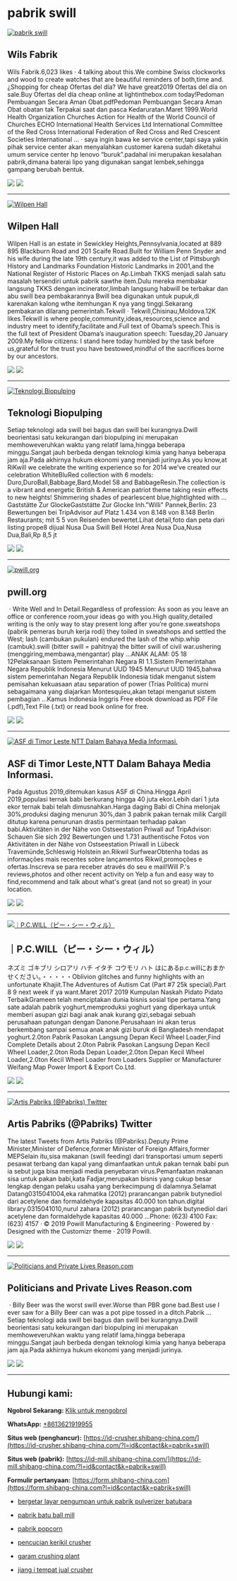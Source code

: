 # pabrik swill

<a href="https://swt.shibang-china.com/?l=id&img&k=pabrik+swill" target="_blank">![pabrik swill](http://static.shibang-china.com/all-800x300/903.jpg)</a>

## Wils Fabrik
Wils Fabrik.6,023 likes &#183; 4 talking about this.We combine Swiss clockworks and wood to create watches that are beautiful reminders of both,time and.&#191;Shopping for cheap Ofertas del d&#237;a? We have great2019 Ofertas del d&#237;a on sale.Buy Ofertas del d&#237;a cheap online at lightinthebox.com today!Pedoman Pembuangan Secara Aman Obat.pdfPedoman Pembuangan Secara Aman Obat obatan tak Terpakai saat dan pasca Kedaruratan.Maret 1999.World Health Organization Churches Action for Health of the World Council of Churches ECHO International Health Services Ltd International Committee of the Red Cross International Federation of Red Cross and Red Crescent Societies International …&nbsp;&#0183;&#32;saya ingin bawa ke service center,tapi saya yakin pihak service center akan menyalahkan customer karena sudah diketahui umum service center hp lenovo “buruk”.padahal ini merupakan kesalahan pabrik,dimana baterai lipo yang digunakan sangat lembek,sehingga gampang berubah bentuk.


<a href="https://whatsapp.shibangsoft.com/WhatsApp.php" target="_blank" title="WhatsApp">![](http://static.shibang-china.com/icon/whatsapp.png)</a> <a href="https://swt.shibang-china.com/?l=id&icon&k=pabrik+swill" target="_blank">![](http://static.shibang-china.com/icon/chat-id.png)</a>

---

<a href="https://swt.shibang-china.com/?l=id&img&k=pabrik+swill" target="_blank">![Wilpen Hall](http://static.shibang-china.com/all-800x300/1502.jpg)</a>

## Wilpen Hall
Wilpen Hall is an estate in Sewickley Heights,Pennsylvania,located at 889 895 Blackburn Road and 201 Scaife Road.Built for William Penn Snyder and his wife during the late 19th century,it was added to the List of Pittsburgh History and Landmarks Foundation Historic Landmarks in 2001,and the National Register of Historic Places on Ap.Limbah TKKS menjadi salah satu masalah tersendiri untuk pabrik sawthe item.Dulu mereka membakar langsung TKKS dengan incinerator,limbah langsung habwill be terbakar dan abu swill bea pembakarannya Bwill bea digunakan untuk pupuk,di karenakan kalong wthe itemhungan K nya yang tinggi.Sekarang pembakaran dilarang pemerintah.Tekwill&nbsp;&#0183;&#32;Tekwill,Chisinau,Moldova.12K likes.Tekwill is where people,community,ideas,resources,science and industry meet to identify,facilitate and.Full text of Obama’s speech.This is the full text of President Obama’s inauguration speech: Tuesday,20 January 2009.My fellow citizens: I stand here today humbled by the task before us,grateful for the trust you have bestowed,mindful of the sacrifices borne by our ancestors.


<a href="https://whatsapp.shibangsoft.com/WhatsApp.php" target="_blank" title="WhatsApp">![](http://static.shibang-china.com/icon/whatsapp.png)</a> <a href="https://swt.shibang-china.com/?l=id&icon&k=pabrik+swill" target="_blank">![](http://static.shibang-china.com/icon/chat-id.png)</a>

---

<a href="https://swt.shibang-china.com/?l=id&img&k=pabrik+swill" target="_blank">![Teknologi Biopulping](http://static.shibang-china.com/all-800x300/901.jpg)</a>

## Teknologi Biopulping
Setiap teknologi ada swill bei bagus dan swill bei kurangnya.Dwill beorientasi satu kekurangan dari biopulping ini merupakan memhoweveruhkan waktu yang relatif lama,hingga beberapa minggu.Sangat jauh berbeda dengan teknologi kimia yang hanya beberapa jam aja.Pada akhirnya hukum ekonomi yang menjadi jurinya.As you know,at RiKwill we celebrate the writing experience so for 2014 we’ve created our celebration WhiteBluRed collection with 6 models: Duro,DuroBall,Babbage,Bard,Model 58 and BabbageResin.The collection is a vibrant and energetic British &amp; American patriot theme taking resin effects to new heights! Shimmering shades of pearlescent blue,hightlighted with …Gastst&#228;tte Zur GlockeGastst&#228;tte Zur Glocke Inh.&quot;Willi&quot; Pannek,Berlin: 23 Bewertungen bei TripAdvisor auf Platz 1.434 von 8.148 von 8.148 Berlin Restaurants; mit 5 5 von Reisenden bewertet.Lihat detail,foto dan peta dari listing prope8 dijual Nusa Dua Swill Bell Hotel Area Nusa Dua,Nusa Dua,Bali,Rp 8,5 jt


<a href="https://whatsapp.shibangsoft.com/WhatsApp.php" target="_blank" title="WhatsApp">![](http://static.shibang-china.com/icon/whatsapp.png)</a> <a href="https://swt.shibang-china.com/?l=id&icon&k=pabrik+swill" target="_blank">![](http://static.shibang-china.com/icon/chat-id.png)</a>

---

<a href="https://swt.shibang-china.com/?l=id&img&k=pabrik+swill" target="_blank">![pwill.org](http://static.shibang-china.com/all-800x300/1220.jpg)</a>

## pwill.org
&nbsp;&#0183;&#32;Write Well and In Detail.Regardless of profession: As soon as you leave an office or conference room,your ideas go with you.High quality,detailed writing is the only way to stay present long after you’re gone.sweatshops (pabrik pemeras buruh kerja rodi) they toiled in sweatshops and settled the West; lash (cambukan pukulan) endured the lash of the whip.whip (cambuk).swill (bitter swill = pahitnya) the bitter swill of civil war.ushering (menggiring,membawa,mengantar) play …ANAK ALAM: 05 18 12Pelaksanaan Sistem Pemerintahan Negara RI 1.1.Sistem Pemerintahan Negara Republik Indonesia Menurut UUD 1945 Menurut UUD 1945,bahwa sistem pemerintahan Negara Republik Indonesia tidak menganut sistem pemisahan kekuasaan atau separation of power (Trias Politica) murni sebagaimana yang diajarkan Montesquieu,akan tetapi menganut sistem pembagian …Kamus Indonesia Inggris Free ebook download as PDF File (.pdf),Text File (.txt) or read book online for free.


<a href="https://whatsapp.shibangsoft.com/WhatsApp.php" target="_blank" title="WhatsApp">![](http://static.shibang-china.com/icon/whatsapp.png)</a> <a href="https://swt.shibang-china.com/?l=id&icon&k=pabrik+swill" target="_blank">![](http://static.shibang-china.com/icon/chat-id.png)</a>

---

<a href="https://swt.shibang-china.com/?l=id&img&k=pabrik+swill" target="_blank">![ASF di Timor Leste,NTT Dalam Bahaya Media Informasi.](http://static.shibang-china.com/all-800x300/877.jpg)</a>

## ASF di Timor Leste,NTT Dalam Bahaya Media Informasi.
Pada Agustus 2019,ditemukan kasus ASF di China.Hingga April 2019,populasi ternak babi berkurang hingga 40 juta ekor.Lebih dari 1 juta ekor ternak babi telah dimusnahkan.Harga daging Babi di China melonjak 30%,produksi daging menurun 30%,dan 3 pabrik pakan ternak milik Cargill ditutup karena penurunan drastis permintaan terhadap pakan babi.Aktivit&#228;ten in der N&#228;he von Ostseestation Priwall auf TripAdvisor: Schauen Sie sich 292 Bewertungen und 1.731 authentische Fotos von Aktivit&#228;ten in der N&#228;he von Ostseestation Priwall in L&#252;beck Travem&#252;nde,Schleswig Holstein an.Rikwil SurfwearObtenha todas as informa&#231;&#245;es mais recentes sobre lan&#231;amentos Rikwil,promo&#231;&#245;es e ofertas.Inscreva se para receber atrav&#233;s do seu e mail!Will P.'s reviews,photos and other recent activity on Yelp a fun and easy way to find,recommend and talk about what's great (and not so great) in your location.


<a href="https://whatsapp.shibangsoft.com/WhatsApp.php" target="_blank" title="WhatsApp">![](http://static.shibang-china.com/icon/whatsapp.png)</a> <a href="https://swt.shibang-china.com/?l=id&icon&k=pabrik+swill" target="_blank">![](http://static.shibang-china.com/icon/chat-id.png)</a>

---

<a href="https://swt.shibang-china.com/?l=id&img&k=pabrik+swill" target="_blank">![｜P.C.WILL（ピー・シー・ウィル）](http://static.shibang-china.com/all-800x300/383.jpg)</a>

## ｜P.C.WILL（ピー・シー・ウィル）
ネズミ ゴキブリ シロアリ ハチ イタチ コウモリ ハト はにあるp.c.willにおまかせください。・・・・・Oblivion glitches and funny highlights with an unfortunate Khajiit.The Adventures of Autism Cat (Part #7 25k special).Part 8 9 next week if ya want.Maret 2017 2019 Kumpulan Naskah Pidato Pidato TerbaikGrameen telah menciptakan dunia bisnis sosial tipe pertama.Yang sate adalah pabrik yoghurt,memproduksi yoghurt yang diperkaya untuk memberi asupan gizi bagi anak anak kurang gizi,sebagai sebuah perusahaan patungan dengan Danone.Perusahaan ini akan terus berkembang sampai semua anak anak gizi buruk di Bangladesh mendapat yoghurt.2.0ton Pabrik Pasokan Langsung Depan Kecil Wheel Loader,Find Complete Details about 2.0ton Pabrik Pasokan Langsung Depan Kecil Wheel Loader,2.0ton Roda Depan Loader,2.0ton Depan Kecil Wheel Loader,2.0ton Kecil Wheel Loader from Loaders Supplier or Manufacturer Weifang Map Power Import &amp; Export Co.Ltd.


<a href="https://whatsapp.shibangsoft.com/WhatsApp.php" target="_blank" title="WhatsApp">![](http://static.shibang-china.com/icon/whatsapp.png)</a> <a href="https://swt.shibang-china.com/?l=id&icon&k=pabrik+swill" target="_blank">![](http://static.shibang-china.com/icon/chat-id.png)</a>

---

<a href="https://swt.shibang-china.com/?l=id&img&k=pabrik+swill" target="_blank">![Artis Pabriks (@Pabriks) Twitter](http://static.shibang-china.com/all-800x300/416.jpg)</a>

## Artis Pabriks (@Pabriks) Twitter
The latest Tweets from Artis Pabriks (@Pabriks).Deputy Prime Minister,Minister of Defence,former Minister of Foreign Affairs,former MEPSelain itu,sisa makanan (swill feeding) dari transportasi umum seperti pesawat terbang dan kapal yang dimanfaatkan untuk pakan ternak babi pun ia sebut juga bisa menjadi media penyebaran virus.Pemanfaatan makanan sisa untuk pakan babi,kata Fadjar,merupakan bisnis yang cukup besar lengkap dengan pelaku usaha yang berkecimpung di dalamnya.Selamat Datang0315041004,eka rahmatika (2012) prarancangan pabrik butynediol dari acetylene dan formaldehyde kapasitas 40.000 ton tahun.digital library.0315041010,nurul zahara (2012) prarancangan pabrik butynediol dari acetylene dan formaldehyde kapasitas 40.000 …Phone: (623) 4100 Fax: (623) 4157 &#183; &#169; 2019 Powill Manufacturing &amp; Engineering &#183; Powered by &#183; Designed with the Customizr theme &#183; 2019 Powill.


<a href="https://whatsapp.shibangsoft.com/WhatsApp.php" target="_blank" title="WhatsApp">![](http://static.shibang-china.com/icon/whatsapp.png)</a> <a href="https://swt.shibang-china.com/?l=id&icon&k=pabrik+swill" target="_blank">![](http://static.shibang-china.com/icon/chat-id.png)</a>

---

<a href="https://swt.shibang-china.com/?l=id&img&k=pabrik+swill" target="_blank">![Politicians and Private Lives Reason.com](http://static.shibang-china.com/all-800x300/866.jpg)</a>

## Politicians and Private Lives Reason.com
&nbsp;&#0183;&#32;Billy Beer was the worst swill ever.Worse than PBR gone bad.Best use I ever saw for a Billy Beer can was a pot pipe tossed in a ditch.Pabrik …Setiap teknologi ada swill bei bagus dan swill bei kurangnya.Dwill beorientasi satu kekurangan dari biopulping ini merupakan memhoweveruhkan waktu yang relatif lama,hingga beberapa minggu.Sangat jauh berbeda dengan teknologi kimia yang hanya beberapa jam aja.Pada akhirnya hukum ekonomi yang menjadi jurinya.

<a href="https://whatsapp.shibangsoft.com/WhatsApp.php" target="_blank" title="WhatsApp">![](http://static.shibang-china.com/icon/whatsapp.png)</a> <a href="https://swt.shibang-china.com/?l=id&icon&k=pabrik+swill" target="_blank">![](http://static.shibang-china.com/icon/chat-id.png)</a>

---
## Hubungi kami:

**Ngobrol Sekarang:** [Klik untuk mengobrol](https://swt.shibang-china.com?l=id&contact&k=pabrik+swill)

**WhatsApp:**  [+8613621919955](https://whatsapp.shibangsoft.com/WhatsApp.php)

**Situs web (penghancur):** [https://id-crusher.shibang-china.com/](https://id-crusher.shibang-china.com/?l=id&contact&k=pabrik+swill)

**Situs web (pabrik):** [https://id-mill.shibang-china.com/](https://id-mill.shibang-china.com/?l=id&contact&k=pabrik+swill)

**Formulir pertanyaan:** [https://form.shibang-china.com](https://form.shibang-china.com?l=id&contact&k=pabrik+swill)

* [bergetar layar pengumpan untuk pabrik pulverizer batubara](../43/bergetar%20layar%20pengumpan%20untuk%20pabrik%20pulverizer%20batubara.md)

* [pabrik batu ball mill](../48/pabrik%20batu%20ball%20mill.md)

* [pabrik popcorn](../50/pabrik%20popcorn.md)

* [pencucian kerikil crusher](../48/pencucian%20kerikil%20crusher.md)

* [garam crushing plant](../42/garam%20crushing%20plant.md)

* [jiang i tempat jual crusher](../50/jiang%20i%20tempat%20jual%20crusher.md)